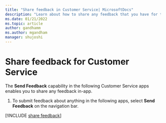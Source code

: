 ```yaml
---
title: "Share feedback in Customer Service| MicrosoftDocs"
description: "Learn about how to share any feedback that you have for the Customer Service Hub app."
ms.date: 01/21/2022
ms.topic: article
author: gandhamm
ms.author: mgandham
manager: shujoshi
---
```

# Share feedback for Customer Service

The **Send Feedback** capability in the following Customer Service apps enables you to share any feedback in-app.

1. To submit feedback about anything in the following apps, select **Send Feedback** on the navigation bar.

[!INCLUDE [share feedback](../shared/feedback/share-feedback.md)]